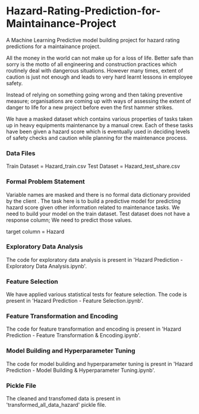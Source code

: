 # Hazard-Rating-Prediction-for-Maintainance-Project
A Machine Learning Predictive model building project for hazard rating predictions for a maintainance project. 

All the money in the world can not make up for a loss of life. Better safe than sorry is the motto of
all engineering and construction practices which routinely deal with dangerous situations.
However many times, extent of caution is just not enough and leads to very hard learnt lessons
in employee safety.

Instead of relying on something going wrong and then taking preventive measure; organisations
are coming up with ways of assessing the extent of danger to life for a new project before even
the first hammer strikes.

We have a masked dataset which contains various properties of tasks taken up in heavy
equipments maintenance by a manual crew. Each of these tasks have been given a hazard score
which is eventually used in deciding levels of safety checks and caution while planning for the
maintenance process.

### Data Files
Train Dataset = Hazard_train.csv
Test Dataset = Hazard_test_share.csv

### Formal Problem Statement
Variable names are masked and there is no formal data dictionary provided by the client .
The task here is to build a predictive model for predicting hazard score given other information
related to maintenance tasks. We need to build your model on the train dataset. Test dataset
does not have a response column; We need to predict those values.

target column = Hazard

### Exploratory Data Analysis
The code for exploratory data analysis is present in 'Hazard Prediction - Exploratory Data Analysis.ipynb'.

### Feature Selection
We have applied various statistical tests for feature selection. The code is present in 'Hazard Prediction - Feature Selection.ipynb'.

### Feature Transformation and Encoding
The code for feature transformation and encoding is present in 'Hazard Prediction - Feature Transformation & Encoding.ipynb'.

### Model Building and Hyperparameter Tuning
The code for model building and hyperparameter tuning is presnt in 'Hazard Prediction - Model Building & Hyperparameter Tuning.ipynb'.

### Pickle File
The cleaned and transfomed data is present in 'transformed_all_data_hazard' pickle file.
